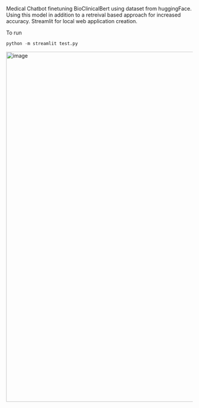 Medical Chatbot finetuning BioClinicalBert using dataset from huggingFace. Using this model in addition to a retreival based approach for increased accuracy. Streamlit for local web application creation.

To run 

```Python
python -m streamlit test.py

```
<img width="943" alt="image" src="https://github.com/user-attachments/assets/4e0b064f-30db-4f5b-b989-9b567143ae55" />
